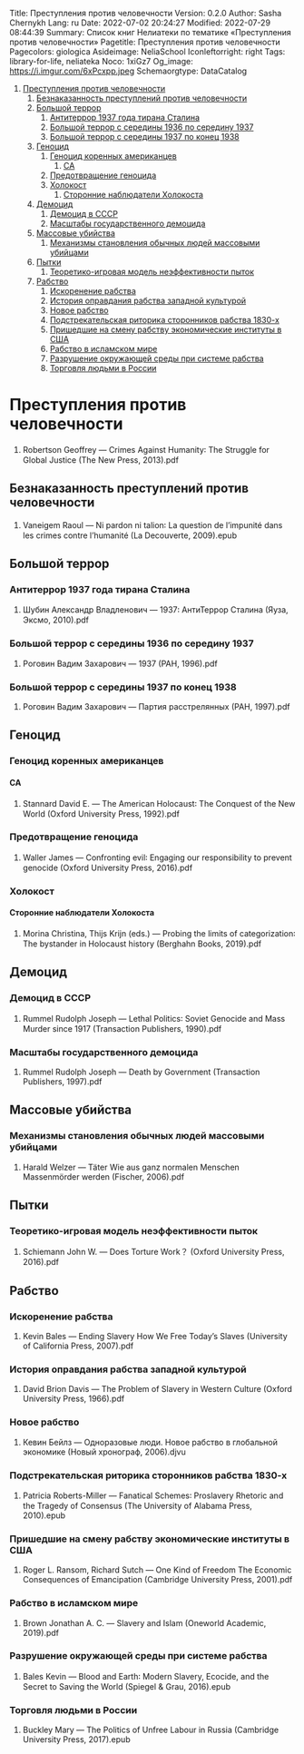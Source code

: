 Title: Преступления против человечности
Version: 0.2.0
Author: Sasha Chernykh
Lang: ru
Date: 2022-07-02 20:24:27
Modified: 2022-07-29 08:44:39
Summary: Список книг Нелиатеки по тематике «Преступления против человечности»
Pagetitle: Преступления против человечности
Pagecolors: giologica
Asideimage: NeliaSchool
Iconleftorright: right
Tags: library-for-life, neliateka
Noco: 1xiGz7
Og_image: https://i.imgur.com/6xPcxpp.jpeg
Schemaorgtype: DataCatalog

<!-- MarkdownTOC -->

1. [Преступления против человечности](#Преступления-против-человечности)
	1. [Безнаказанность преступлений против человечности](#Безнаказанность-преступлений-против-человечности)
	1. [Большой террор](#Большой-террор)
		1. [Антитеррор 1937 года тирана Сталина](#Антитеррор-1937-года-тирана-Сталина)
		1. [Большой террор с середины 1936 по середину 1937](#Большой-террор-с-середины-1936-по-середину-1937)
		1. [Большой террор с середины 1937 по конец 1938](#Большой-террор-с-середины-1937-по-конец-1938)
	1. [Геноцид](#Геноцид)
		1. [Геноцид коренных американцев](#Геноцид-коренных-американцев)
			1. [CA](#CA)
		1. [Предотвращение геноцида](#Предотвращение-геноцида)
		1. [Холокост](#Холокост)
			1. [Сторонние наблюдатели Холокоста](#Сторонние-наблюдатели-Холокоста)
	1. [Демоцид](#Демоцид)
		1. [Демоцид в СССР](#Демоцид-в-СССР)
		1. [Масштабы государственного демоцида](#Масштабы-государственного-демоцида)
	1. [Массовые убийства](#Массовые-убийства)
		1. [Механизмы становления обычных людей массовыми убийцами](#Механизмы-становления-обычных-людей-массовыми-убийцами)
	1. [Пытки](#Пытки)
		1. [Теоретико-игровая модель неэффективности пыток](#Теоретико-игровая-модель-неэффективности-пыток)
	1. [Рабство](#Рабство)
		1. [Искоренение рабства](#Искоренение-рабства)
		1. [История оправдания рабства западной культурой](#История-оправдания-рабства-западной-культурой)
		1. [Новое рабство](#Новое-рабство)
		1. [Подстрекательская риторика сторонников рабства 1830-х](#Подстрекательская-риторика-сторонников-рабства-1830-х)
		1. [Пришедшие на смену рабству экономические институты в США](#Пришедшие-на-смену-рабству-экономические-институты-в-США)
		1. [Рабство в исламском мире](#Рабство-в-исламском-мире)
		1. [Разрушение окружающей среды при системе рабства](#Разрушение-окружающей-среды-при-системе-рабства)
		1. [Торговля людьми в России](#Торговля-людьми-в-России)

<!-- /MarkdownTOC -->

<a id="Преступления-против-человечности"></a>
# Преступления против человечности

1. Robertson Geoffrey — Crimes Against Humanity꞉ The Struggle for Global Justice (The New Press, 2013).pdf

<a id="Безнаказанность-преступлений-против-человечности"></a>
## Безнаказанность преступлений против человечности

1. Vaneigem Raoul — Ni pardon ni talion꞉ La question de l’impunité dans les crimes contre l’humanité (La Decouverte, 2009).epub

<a id="Большой-террор"></a>
## Большой террор

<a id="Антитеррор-1937-года-тирана-Сталина"></a>
### Антитеррор 1937 года тирана Сталина

1. Шубин Александр Владленович — 1937꞉ АнтиТеррор Сталина (Яуза, Эксмо, 2010).pdf

<a id="Большой-террор-с-середины-1936-по-середину-1937"></a>
### Большой террор с середины 1936 по середину 1937

1. Роговин Вадим Захарович — 1937 (РАН, 1996).pdf

<a id="Большой-террор-с-середины-1937-по-конец-1938"></a>
### Большой террор с середины 1937 по конец 1938

1. Роговин Вадим Захарович — Партия расстрелянных (РАН, 1997).pdf

<a id="Геноцид"></a>
## Геноцид

<a id="Геноцид-коренных-американцев"></a>
### Геноцид коренных американцев

<a id="CA"></a>
#### CA

1. Stannard David E. — The American Holocaust꞉ The Conquest of the New World (Oxford University Press, 1992).pdf

<a id="Предотвращение-геноцида"></a>
### Предотвращение геноцида

1. Waller James — Confronting evil꞉ Engaging our responsibility to prevent genocide (Oxford University Press, 2016).pdf

<a id="Холокост"></a>
### Холокост

<a id="Сторонние-наблюдатели-Холокоста"></a>
#### Сторонние наблюдатели Холокоста

1. Morina Christina, Thijs Krijn (eds.) — Probing the limits of categorization꞉ The bystander in Holocaust history (Berghahn Books, 2019).pdf

<a id="Демоцид"></a>
## Демоцид

<a id="Демоцид-в-СССР"></a>
### Демоцид в СССР

1. Rummel Rudolph Joseph — Lethal Politics꞉ Soviet Genocide and Mass Murder since 1917 (Transaction Publishers, 1990).pdf

<a id="Масштабы-государственного-демоцида"></a>
### Масштабы государственного демоцида

1. Rummel Rudolph Joseph — Death by Government (Transaction Publishers, 1997).pdf

<a id="Массовые-убийства"></a>
## Массовые убийства

<a id="Механизмы-становления-обычных-людей-массовыми-убийцами"></a>
### Механизмы становления обычных людей массовыми убийцами

1. Harald Welzer — Täter Wie aus ganz normalen Menschen Massenmörder werden (Fischer, 2006).pdf

<a id="Пытки"></a>
## Пытки

<a id="Теоретико-игровая-модель-неэффективности-пыток"></a>
### Теоретико-игровая модель неэффективности пыток

1. Schiemann John W. — Does Torture Work？ (Oxford University Press, 2016).pdf

<a id="Рабство"></a>
## Рабство

<a id="Искоренение-рабства"></a>
### Искоренение рабства

1. Kevin Bales — Ending Slavery How We Free Today’s Slaves (University of California Press, 2007).pdf

<a id="История-оправдания-рабства-западной-культурой"></a>
### История оправдания рабства западной культурой

1. David Brion Davis — The Problem of Slavery in Western Culture (Oxford University Press, 1966).pdf

<a id="Новое-рабство"></a>
### Новое рабство

1. Кевин Бейлз — Одноразовые люди. Новое рабство в глобальной экономике (Новый хронограф, 2006).djvu

<a id="Подстрекательская-риторика-сторонников-рабства-1830-х"></a>
### Подстрекательская риторика сторонников рабства 1830-х

1. Patricia Roberts-Miller — Fanatical Schemes꞉ Proslavery Rhetoric and the Tragedy of Consensus (The University of Alabama Press, 2010).epub

<a id="Пришедшие-на-смену-рабству-экономические-институты-в-США"></a>
### Пришедшие на смену рабству экономические институты в США

1. Roger L. Ransom, Richard Sutch — One Kind of Freedom The Economic Consequences of Emancipation (Cambridge University Press, 2001).pdf

<a id="Рабство-в-исламском-мире"></a>
### Рабство в исламском мире

1. Brown Jonathan A. C. — Slavery and Islam (Oneworld Academic, 2019).pdf

<a id="Разрушение-окружающей-среды-при-системе-рабства"></a>
### Разрушение окружающей среды при системе рабства

1. Bales Kevin — Blood and Earth꞉ Modern Slavery, Ecocide, and the Secret to Saving the World (Spiegel & Grau, 2016).epub

<a id="Торговля-людьми-в-России"></a>
### Торговля людьми в России

1. Buckley Mary — The Politics of Unfree Labour in Russia (Cambridge University Press, 2017).epub

